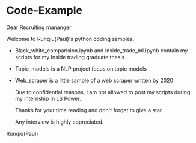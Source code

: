 # Code-Example

Dear Recruiting mananger

Welcome to Runqiu(Paul)'s python coding samples.

- Black_white_comparision.ipynb and Inside_trade_ml.ipynb contain my scripts for my Inside trading graduate thesis

- Topic_models is a NLP project focus on topic models

- Web_scraper is a little sample of a web scraper written by 2020

  Due to confidential reasons, I am not allowed to post my scripts during my internship in LS Power.

  Thanks for your time reading and don't forget to give a star.

  Any interview is highly appreciated.

Runqiu(Paul)
